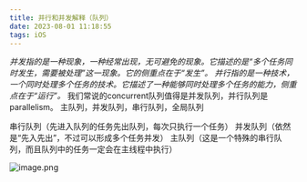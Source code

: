 ```yaml
---
title: 并行和并发解释（队列）
date: 2023-08-01 11:18:55
tags: iOS
---
```


*并发指的是一种现象，一种经常出现，无可避免的现象。它描述的是“多个任务同时发生，需要被处理”这一现象。它的侧重点在于“发生”。*
*并行指的是一种技术，一个同时处理多个任务的技术。它描述了一种能够同时处理多个任务的能力，侧重点在于“运行”。*
我们常说的concurrent队列值得是并发队列，并行队列是parallelism。
主队列，并发队列，串行队列，全局队列

串行队列（先进入队列的任务先出队列，每次只执行一个任务）
并发队列（依然是“先入先出”，不过可以形成多个任务并发）
主队列（这是一个特殊的串行队列，而且队列中的任务一定会在主线程中执行）

![image.png](http://upload-images.jianshu.io/upload_images/1391187-fa61d31f351b7f9a.png?imageMogr2/auto-orient/strip%7CimageView2/2/w/1240)

